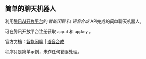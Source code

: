 ## 简单的聊天机器人

利用[腾讯AI开放平台](https://ai.qq.com)的 *智能闲聊* 和 *语音合成* API完成的简单聊天机器人。  

可在腾讯开放平台注册获取 `appid` 和 `appkey` 。  

官方文档：[智能闲聊](<https://ai.qq.com/doc/nlpchat.shtml>) | [语音合成](<https://ai.qq.com/doc/aaitts.shtml>)  

程序只是简单示例，未作任何错误处理。